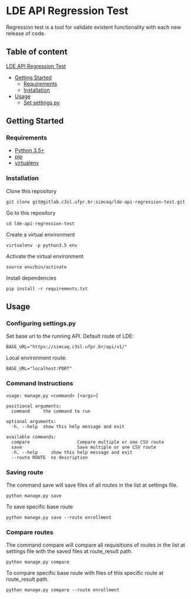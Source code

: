 # LDE API Regression Test #

Regression test is a tool for validate existent functionality with each new release of code.

## Table of content ##

 [LDE API Regression Test](#lde-api-regression-test)
 - [Getting Started](#getting-started)
    - [Requirements](#requirements)
    - [Installation](#installation)
 - [Usage](#usage)
    - [Set settings.py](set-settings.py)


## Getting Started

### Requirements

- [Python 3.5+](https://www.python.org/)
- [pip](https://pip.pypa.io/en/stable/installing/)
- [virtualenv](https://virtualenv.pypa.io/en/latest/installation/)

### Installation

Clone this repository

```
git clone git@gitlab.c3sl.ufpr.br:simcaq/lde-api-regression-test.git
```
Go to this repository
```
cd lde-api-regression-test
```
Create a virtual environment
```
virtualenv -p python3.5 env
```
Activate the virtual environment
```
source env/bin/activate
```
Install dependencies
```
pip install -r requirements.txt
```

## Usage

### Configuring settings.py

Set base url to the running API.
Default route of LDE:
```
BASE_URL="https://simcaq.c3sl.ufpr.br/api/v1/"
```
Local environment route:
```
BASE_URL="localhost:PORT"
```
### Command Instructions

```
usage: manage.py <command> [<args>]

positional arguments:
  command     the command to run

optional arguments:
  -h, --help  show this help message and exit

available commands:
  compare                  Compare multiple or one CSV route
  save                     Save multiple or one CSV route
  -h, --help     show this help message and exit
  --route ROUTE  no description
```

### Saving route

The command save will save files of all routes in the list at settings file.
```
python manage.py save 
```

To save specific base route
```
python manage.py save --route enrollment 
```

### Compare routes

The command compare will compare all requisitions of routes in the list at settings file with the saved files at route_result path.
```
python manage.py compare 
```

To compare specific base route with files of this specific route at route_result path.
```
python manage.py compare --route enrollment 
```